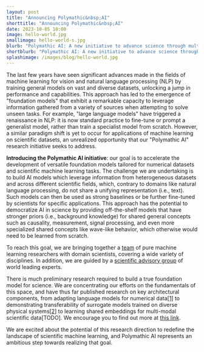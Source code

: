 ```yaml
---
layout: post
title: "Announcing Polymathic&nbsp;AI"
shorttitle: "Announcing Polymathic&nbsp;AI"
date: 2023-10-05 10:00
image: hello-world.jpg
smallimage: hello-world-s.jpg
blurb: "Polymathic AI: A new initiative to advance science through multi-disciplinary AI"
shortblurb: "Polymathic AI: A new initiative to advance science through multi-disciplinary AI"
splashimage: /images/blog/hello-world.jpg
---
```


The last few years have seen significant advances made in the fields of machine learning for vision and natural language processing (NLP) by training general models on vast and diverse datasets, unlocking a jump in performance and capabilities.
This approach has led to the emergence of "foundation models" that exhibit a remarkable capacity to leverage information gathered from a variety of sources when  attempting to solve unseen tasks.
For example, "large language models" have triggered a renaissance in NLP: it is now standard practice to fine-tune or prompt a generalist model, rather than train a specialist model from scratch.
However, a similar paradigm shift is yet to occur for applications of machine learning on scientific datasets, an unrealized opportunity that our "Polymathic AI" research initiative seeks to address.

**Introducing the Polymathic AI initiative**: our goal is to accelerate the development of versatile foundation models tailored for numerical datasets and scientific machine learning tasks.
The challenge we are undertaking is to build AI models which leverage information from heterogeneous datasets and across different scientific fields, which, contrary to domains like natural language processing, do not share a unifying representation (i.e., text).
Such models can then be used as strong baselines or be further fine-tuned by scientists for specific applications.
This approach has the potential to democratize AI in science by providing off-the-shelf models that have stronger priors (i.e., background knowledge) for shared general concepts such as causality, measurement, signal processing, and even more specialized shared concepts like wave-like behavior, which otherwise would need to be learned from scratch.

To reach this goal, we are bringing together a [team](/#team) of pure machine learning researchers with domain scientists, covering a wide variety of disciplines. In addition, we are guided by a [scientific advisory group](/#sag) of world leading experts.

There is much preliminary research required to build a true foundation model for science.
We are concentrating our efforts on the fundamentals of this space, and have thus far published research on key architectural components, from adapting language models for numerical data[[1]](/2023/10/05/xVal-number-encoding.html) to demonstrating transferability of surrogate models trained on diverse physical systems[[2]](2023/10/05/multiple-physics-pretraining.html) to learning shared embeddings for multi-modal scientific data[TODO].
We encourage you to find out more at [this link](/blog.html).

We are excited about the potential of this research direction to redefine the landscape of scientific machine learning, and Polymathic AI represents an ambitious step towards realizing that goal.
